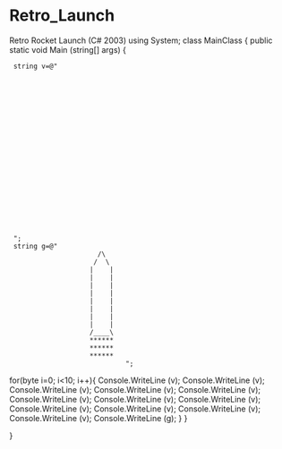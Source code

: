 # Retro_Launch
Retro Rocket Launch (C# 2003)
using System;
class MainClass {
  public static void Main (string[] args) {
     
     
     
     
     string v=@"
     
     
     
     
     
     
     
     
     
     
     
     
     
     
     
     
     
     
     
     
     
     ";
     string g=@"                                                                               
                          /\
                         /  \
                        |    |
                        |    |
                        |    |
                        |    |
                        |    |
                        |    |
                        |    |
                        |    |
                        /____\
                        ******
                        ******
                        ******
                                 ";

for(byte i=0; i<10; i++){
Console.WriteLine (v);
Console.WriteLine (v);
Console.WriteLine (v);
Console.WriteLine (v);
Console.WriteLine (v);
Console.WriteLine (v);
Console.WriteLine (v);
Console.WriteLine (v);
Console.WriteLine (v);
Console.WriteLine (v);
Console.WriteLine (v);
Console.WriteLine (v);
Console.WriteLine (g);
  }
}

}
